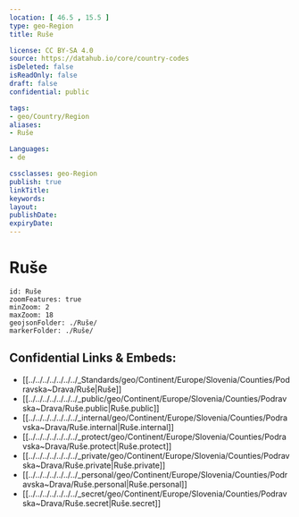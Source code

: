 ```yaml
---
location: [ 46.5 , 15.5 ] 
type: geo-Region
title: Ruše

license: CC BY-SA 4.0
source: https://datahub.io/core/country-codes
isDeleted: false
isReadOnly: false
draft: false
confidential: public

tags:
- geo/Country/Region
aliases:
- Ruše

Languages:
- de

cssclasses: geo-Region
publish: true
linkTitle: 
keywords: 
layout: 
publishDate: 
expiryDate: 
---
```


# Ruše

```leaflet
id: Ruše
zoomFeatures: true 
minZoom: 2 
maxZoom: 18
geojsonFolder: ./Ruše/
markerFolder: ./Ruše/
```


## Confidential Links & Embeds: 
- [[../../../../../../../_Standards/geo/Continent/Europe/Slovenia/Counties/Podravska~Drava/Ruše|Ruše]] 
- [[../../../../../../../_public/geo/Continent/Europe/Slovenia/Counties/Podravska~Drava/Ruše.public|Ruše.public]] 
- [[../../../../../../../_internal/geo/Continent/Europe/Slovenia/Counties/Podravska~Drava/Ruše.internal|Ruše.internal]] 
- [[../../../../../../../_protect/geo/Continent/Europe/Slovenia/Counties/Podravska~Drava/Ruše.protect|Ruše.protect]] 
- [[../../../../../../../_private/geo/Continent/Europe/Slovenia/Counties/Podravska~Drava/Ruše.private|Ruše.private]] 
- [[../../../../../../../_personal/geo/Continent/Europe/Slovenia/Counties/Podravska~Drava/Ruše.personal|Ruše.personal]] 
- [[../../../../../../../_secret/geo/Continent/Europe/Slovenia/Counties/Podravska~Drava/Ruše.secret|Ruše.secret]] 

